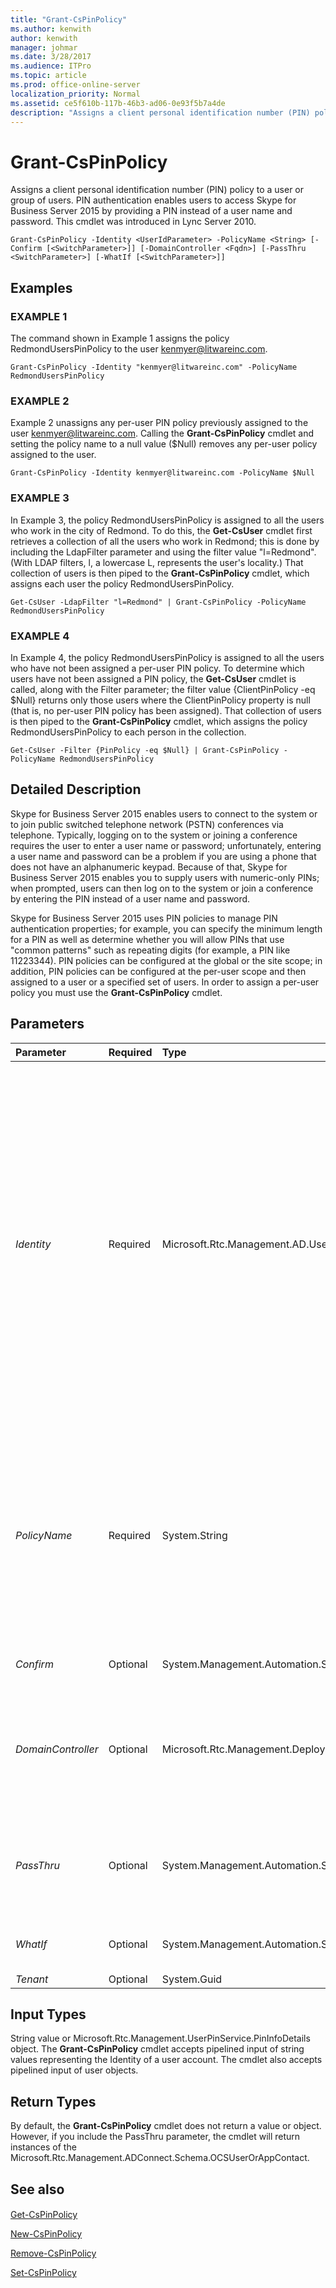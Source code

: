 ```yaml
---
title: "Grant-CsPinPolicy"
ms.author: kenwith
author: kenwith
manager: johmar
ms.date: 3/28/2017
ms.audience: ITPro
ms.topic: article
ms.prod: office-online-server
localization_priority: Normal
ms.assetid: ce5f610b-117b-46b3-ad06-0e93f5b7a4de
description: "Assigns a client personal identification number (PIN) policy to a user or group of users. PIN authentication enables users to access Skype for Business Server 2015 by providing a PIN instead of a user name and password. This cmdlet was introduced in Lync Server 2010."
---
```


# Grant-CsPinPolicy
 
Assigns a client personal identification number (PIN) policy to a user or group of users. PIN authentication enables users to access Skype for Business Server 2015 by providing a PIN instead of a user name and password. This cmdlet was introduced in Lync Server 2010.
  
```
Grant-CsPinPolicy -Identity <UserIdParameter> -PolicyName <String> [-Confirm [<SwitchParameter>]] [-DomainController <Fqdn>] [-PassThru <SwitchParameter>] [-WhatIf [<SwitchParameter>]]

```

## Examples

### EXAMPLE 1

The command shown in Example 1 assigns the policy RedmondUsersPinPolicy to the user kenmyer@litwareinc.com.
  
```
Grant-CsPinPolicy -Identity "kenmyer@litwareinc.com" -PolicyName RedmondUsersPinPolicy
```

### EXAMPLE 2

Example 2 unassigns any per-user PIN policy previously assigned to the user kenmyer@litwareinc.com. Calling the **Grant-CsPinPolicy** cmdlet and setting the policy name to a null value ($Null) removes any per-user policy assigned to the user.
  
```
Grant-CsPinPolicy -Identity kenmyer@litwareinc.com -PolicyName $Null 
```

### EXAMPLE 3

In Example 3, the policy RedmondUsersPinPolicy is assigned to all the users who work in the city of Redmond. To do this, the **Get-CsUser** cmdlet first retrieves a collection of all the users who work in Redmond; this is done by including the LdapFilter parameter and using the filter value "l=Redmond". (With LDAP filters, l, a lowercase L, represents the user's locality.) That collection of users is then piped to the **Grant-CsPinPolicy** cmdlet, which assigns each user the policy RedmondUsersPinPolicy.
  
```
Get-CsUser -LdapFilter "l=Redmond" | Grant-CsPinPolicy -PolicyName RedmondUsersPinPolicy
```

### EXAMPLE 4

In Example 4, the policy RedmondUsersPinPolicy is assigned to all the users who have not been assigned a per-user PIN policy. To determine which users have not been assigned a PIN policy, the **Get-CsUser** cmdlet is called, along with the Filter parameter; the filter value {ClientPinPolicy -eq $Null} returns only those users where the ClientPinPolicy property is null (that is, no per-user PIN policy has been assigned). That collection of users is then piped to the **Grant-CsPinPolicy** cmdlet, which assigns the policy RedmondUsersPinPolicy to each person in the collection.
  
```
Get-CsUser -Filter {PinPolicy -eq $Null} | Grant-CsPinPolicy -PolicyName RedmondUsersPinPolicy
```

## Detailed Description

Skype for Business Server 2015 enables users to connect to the system or to join public switched telephone network (PSTN) conferences via telephone. Typically, logging on to the system or joining a conference requires the user to enter a user name or password; unfortunately, entering a user name and password can be a problem if you are using a phone that does not have an alphanumeric keypad. Because of that, Skype for Business Server 2015 enables you to supply users with numeric-only PINs; when prompted, users can then log on to the system or join a conference by entering the PIN instead of a user name and password.
  
Skype for Business Server 2015 uses PIN policies to manage PIN authentication properties; for example, you can specify the minimum length for a PIN as well as determine whether you will allow PINs that use "common patterns" such as repeating digits (for example, a PIN like 11223344). PIN policies can be configured at the global or the site scope; in addition, PIN policies can be configured at the per-user scope and then assigned to a user or a specified set of users. In order to assign a per-user policy you must use the **Grant-CsPinPolicy** cmdlet.
  
## Parameters

|**Parameter**|**Required**|**Type**|**Description**|
|:-----|:-----|:-----|:-----|
| _Identity_ <br/> |Required  <br/> |Microsoft.Rtc.Management.AD.UserIdParameter  <br/> |Indicates the Identity of the user account to be assigned the per-user PIN policy. User Identities can be specified using one of four formats: 1) the user's SIP address; 2) the user's user principal name (UPN); 3) the user's domain name and logon name, in the form domain\logon (four example, litwareinc\kenmyer); and, 4) the user's Active Directory display name (for example, Ken Myer). User Identities can also be specified by using the user's Active Directory distinguished name.  <br/> In addition, you can use the asterisk (\*) wildcard character when using the Display Name as the user Identity. For example, the Identity "\* Smith" returns all the users who have a display name that ends with the string value " Smith".  <br/> |
| _PolicyName_ <br/> |Required  <br/> |System.String  <br/> |"Name" of the policy to be assigned. The PolicyName is simply the policy Identity minus the policy scope (the "tag:" prefix). For example, a policy with the Identity tag:Redmond has a PolicyName equal to Redmond; a policy with the Identity tag:RedmondUsersPinPolicy has a PolicyName equal to RedmondUsersPinPolicy. To unassign a per-user policy previously assigned to a user, set the PolicyName to a null value ($Null).  <br/> |
| _Confirm_ <br/> |Optional  <br/> |System.Management.Automation.SwitchParameter  <br/> |Prompts you for confirmation before executing the command.  <br/> |
| _DomainController_ <br/> |Optional  <br/> |Microsoft.Rtc.Management.Deploy.Fqdn  <br/> |Enables you to specify the fully qualified domain name of a domain (FQDN) controller to be contacted when assigning the new policy. If this parameter is not specified then the **Grant-CsPinPolicy** cmdlet will contact the first available domain controller. <br/> |
| _PassThru_ <br/> |Optional  <br/> |System.Management.Automation.SwitchParameter  <br/> |Enables you to pass a user object through the pipeline that represents the user being assigned the policy. By default, the **Grant-CsPinPolicy** cmdlet does not pass objects through the pipeline. <br/> |
| _WhatIf_ <br/> |Optional  <br/> |System.Management.Automation.SwitchParameter  <br/> |Describes what would happen if you executed the command without actually executing the command.  <br/> |
| _Tenant_ <br/> |Optional  <br/> |System.Guid  <br/> |PARAMVALUE: Guid  <br/> |
   
## Input Types

String value or Microsoft.Rtc.Management.UserPinService.PinInfoDetails object. The **Grant-CsPinPolicy** cmdlet accepts pipelined input of string values representing the Identity of a user account. The cmdlet also accepts pipelined input of user objects.
  
## Return Types

By default, the **Grant-CsPinPolicy** cmdlet does not return a value or object. However, if you include the PassThru parameter, the cmdlet will return instances of the Microsoft.Rtc.Management.ADConnect.Schema.OCSUserOrAppContact.
  
## See also

#### 

[Get-CsPinPolicy](get-cspinpolicy.md)
  
[New-CsPinPolicy](new-cspinpolicy.md)
  
[Remove-CsPinPolicy](remove-cspinpolicy.md)
  
[Set-CsPinPolicy](set-cspinpolicy.md)

